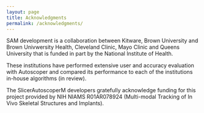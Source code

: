```yaml
---
layout: page
title: Acknowledgments
permalink: /acknowledgments/
---
```


SAM development is a collaboration between Kitware, Brown University and Brown Univwersity Health, Cleveland Clinic, Mayo Clinic and Queens University that is funded in part by the National Institute of Health.

These institutions have performed extensive user and accuracy evaluation with Autoscoper and compared its performance to each of the institutions in-house algorithms (in review).

The SlicerAutoscoperM developers gratefully acknowledge funding for this project provided by NIH NIAMS R01AR078924 (Multi-modal Tracking of In Vivo Skeletal Structures and Implants).
